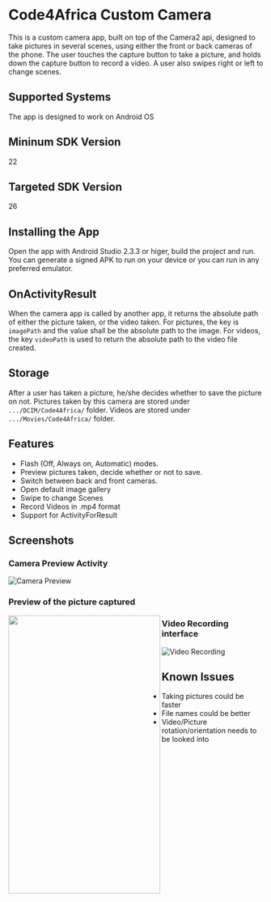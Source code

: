 # Code4Africa Custom Camera
This is a custom camera app, built on top of the Camera2 api,  designed to take pictures in several scenes, using either the front or back cameras of the phone.
The user touches the capture button to take a picture, and holds down the capture button to record a video. A user also swipes right or left to change scenes.

## Supported Systems
The app is designed to work on Android OS

## Mininum SDK Version
22

## Targeted SDK Version
26

## Installing the App
Open the app with Android Studio 2.3.3 or higer, build the project and run.
You can generate a signed APK to run on your device or you can run in any preferred emulator.

## OnActivityResult
When the camera app is called by another app, it returns the absolute path of either the picture taken, or the video taken. For pictures, the key is `imagePath` and the value shall be the absolute path to the image. For videos, the key `videoPath` is used to return the absolute path to the video file created.

## Storage
After a user has taken a picture, he/she decides whether to save the picture on not.
Pictures taken by this camera are stored under `.../DCIM/Code4Africa/` folder.
Videos are stored under `.../Movies/Code4Africa/` folder.

## Features
* Flash (Off, Always on, Automatic) modes.
* Preview pictures taken, decide whether or not to save.
* Switch between back and front cameras.
* Open default image gallery
* Swipe to change Scenes
* Record Videos in .mp4 format
* Support for ActivityForResult

## Screenshots
### Camera Preview Activity
![Camera Preview](https://github.com/SerryJohns/CustomCameraApp/blob/master/img/Screenshot_20170917-010351.png)

### Preview of the picture captured
<a href="url"><img src="https://github.com/SerryJohns/CustomCameraApp/blob/master/img/Screenshot_20170917-010730.png" align="left" height="550" width="300" ></a>

### Video Recording interface
![Video Recording](https://github.com/SerryJohns/CustomCameraApp/blob/master/img/Screenshot_20170917-010749.png)

## Known Issues
* Taking pictures could be faster
* File names could be better
* Video/Picture rotation/orientation needs to be looked into
